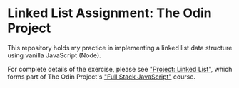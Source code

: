 # Linked List Assignment: The Odin Project
This repository holds my practice in implementing a linked list data structure using vanilla JavaScript (Node). 

For complete details of the exercise, please see ["Project: Linked List"](https://www.theodinproject.com/lessons/javascript-linked-lists), which forms part of The Odin Project's ["Full Stack JavaScript"](https://www.theodinproject.com/paths/full-stack-javascript/courses/javascript) course.